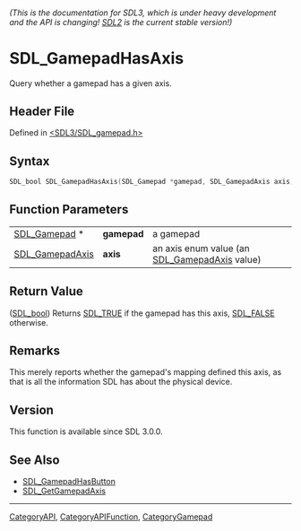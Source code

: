 ###### (This is the documentation for SDL3, which is under heavy development and the API is changing! [SDL2](https://wiki.libsdl.org/SDL2/) is the current stable version!)
# SDL_GamepadHasAxis

Query whether a gamepad has a given axis.

## Header File

Defined in [<SDL3/SDL_gamepad.h>](https://github.com/libsdl-org/SDL/blob/main/include/SDL3/SDL_gamepad.h)

## Syntax

```c
SDL_bool SDL_GamepadHasAxis(SDL_Gamepad *gamepad, SDL_GamepadAxis axis);
```

## Function Parameters

|                                    |             |                                                                  |
| ---------------------------------- | ----------- | ---------------------------------------------------------------- |
| [SDL_Gamepad](SDL_Gamepad) *       | **gamepad** | a gamepad                                                        |
| [SDL_GamepadAxis](SDL_GamepadAxis) | **axis**    | an axis enum value (an [SDL_GamepadAxis](SDL_GamepadAxis) value) |

## Return Value

([SDL_bool](SDL_bool)) Returns [SDL_TRUE](SDL_TRUE) if the gamepad has this
axis, [SDL_FALSE](SDL_FALSE) otherwise.

## Remarks

This merely reports whether the gamepad's mapping defined this axis, as
that is all the information SDL has about the physical device.

## Version

This function is available since SDL 3.0.0.

## See Also

- [SDL_GamepadHasButton](SDL_GamepadHasButton)
- [SDL_GetGamepadAxis](SDL_GetGamepadAxis)

----
[CategoryAPI](CategoryAPI), [CategoryAPIFunction](CategoryAPIFunction), [CategoryGamepad](CategoryGamepad)

